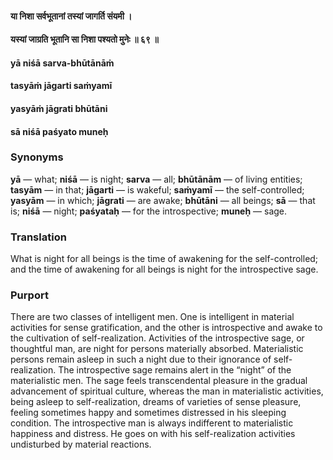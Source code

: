 #### या निशा सर्वभूतानां तस्यां जागर्ति संयमी ।
#### यस्यां जाग्रति भूतानि सा निशा पश्यतो मुनेः ॥ ६९ ॥

#### yā niśā sarva-bhūtānāṁ
#### tasyāṁ jāgarti saṁyamī
#### yasyāṁ jāgrati bhūtāni
#### sā niśā paśyato muneḥ

### Synonyms

**yā** — what; **niśā** — is night; **sarva** — all; **bhūtānām** — of living entities; **tasyām** — in that; **jāgarti** — is wakeful; **saṁyamī** — the self-controlled; **yasyām** — in which; **jāgrati** — are awake; **bhūtāni** — all beings; **sā** — that is; **niśā** — night; **paśyataḥ** — for the introspective; **muneḥ** — sage.

### Translation

What is night for all beings is the time of awakening for the self-controlled; and the time of awakening for all beings is night for the introspective sage.

### Purport

There are two classes of intelligent men. One is intelligent in material activities for sense gratification, and the other is introspective and awake to the cultivation of self-realization. Activities of the introspective sage, or thoughtful man, are night for persons materially absorbed. Materialistic persons remain asleep in such a night due to their ignorance of self-realization. The introspective sage remains alert in the “night” of the materialistic men. The sage feels transcendental pleasure in the gradual advancement of spiritual culture, whereas the man in materialistic activities, being asleep to self-realization, dreams of varieties of sense pleasure, feeling sometimes happy and sometimes distressed in his sleeping condition. The introspective man is always indifferent to materialistic happiness and distress. He goes on with his self-realization activities undisturbed by material reactions.
